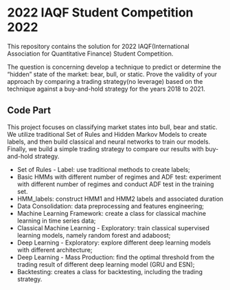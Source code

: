 # 2022 IAQF Student Competition 2022
This repository contains the solution for 2022 IAQF(International Association for Quantitative Finance) Student Competition.

The question is concerning develop a technique to predict or determine the “hidden” state of the market: bear, bull, or static. Prove the validity of your approach by comparing a trading strategy(no leverage) based on the technique against a buy-and-hold strategy for the years 2018 to 2021.

## Code Part
This project focuses on classifying market states into bull, bear and static. We utilize traditional Set of Rules and Hidden Markov Models to create labels, and then build classical and neural networks to train our models. Finally, we build a simple trading strategy to compare our results with buy-and-hold strategy.

- Set of Rules - Label: use traditional methods to create labels;
- Basic HMMs with different number of regimes and ADF test: experiment with different number of regimes and conduct ADF test in the training set.
- HMM_labels: construct HMM1 and HMM2 labels and associated duration
- Data Consolidation: data preprocessing and features engineering;
- Machine Learning Framework: create a class for classical machine learning in time series data;
- Classical Machine Learning - Exploratory: train classical supervised learning models, namely random forest and adaboost;
- Deep Learning - Exploratory: explore different deep learning models with different architecture;
- Deep Learning - Mass Production: find the optimal threshold from the trading result of different deep learning model (GRU and ESN);
- Backtesting: creates a class for backtesting, including the trading strategy. 
